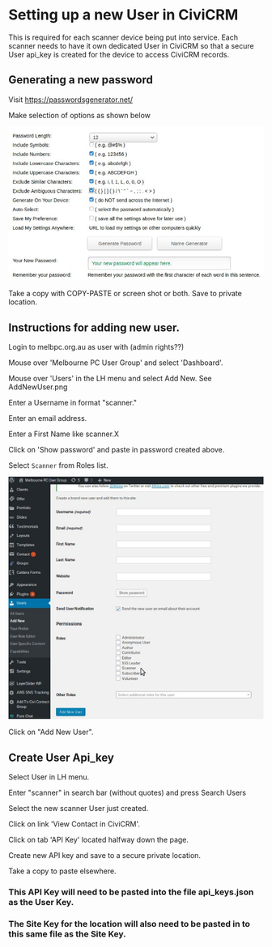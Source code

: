 # Setting up a new User in CiviCRM

This is required for each scanner device being put into service. Each scanner needs to have it own dedicated User in CiviCRM so that a secure User api_key is created for the device to access CiviCRM records.


## Generating a new password

Visit https://passwordsgenerator.net/

Make selection of options as shown below

![password options](genPwd.png)

Take a copy with COPY-PASTE or screen shot or both. Save to private location.


## Instructions for adding new user.

Login to melbpc.org.au as user with (admin rights??)

Mouse over 'Melbourne PC User Group' and select 'Dashboard'.

Mouse over 'Users' in the LH menu and select Add New. See AddNewUser.png

Enter a Username in format "scanner.<location>"

Enter an email address.

Enter a First Name like scanner.X

Click on 'Show password' and paste in password created above.

Select `Scanner` from Roles list.

![Add New User](AddNewUser.png)

Click on "Add New User".

## Create User Api_key

Select User in LH menu.

Enter "scanner" in search bar (without quotes) and press Search Users

Select the new scanner User just created.

Click on link 'View Contact in CiviCRM'.

Click on tab 'API Key' located halfway down the page.

Create new API key and save to a secure private location.

Take a copy to paste elsewhere.

### This API Key will need to be pasted into the file api_keys.json as the User Key.
### The Site Key for the location will also need to be pasted in to this same file as the Site Key.
